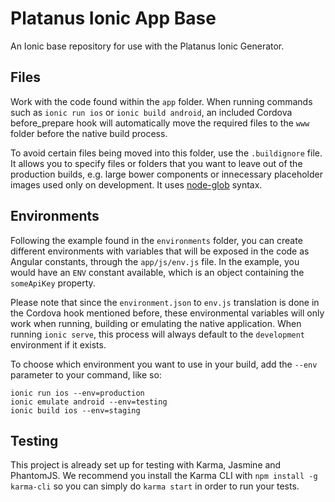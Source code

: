 Platanus Ionic App Base
=====================

An Ionic base repository for use with the Platanus Ionic Generator.

## Files

Work with the code found within the `app` folder. When running commands such as `ionic run ios` or `ionic build android`, an included Cordova before_prepare hook will automatically move the required files to the `www` folder before the native build process.

To avoid certain files being moved into this folder, use the `.buildignore` file. It allows you to specify files or folders that you want to leave out of the production builds, e.g. large bower components or innecessary placeholder images used only on development. It uses [node-glob](http://github.com/isaacs/node-glob) syntax.

## Environments

Following the example found in the `environments` folder, you can create different environments with variables that will be exposed in the code as Angular constants, through the `app/js/env.js` file. In the example, you would have an `ENV` constant available, which is an object containing the `someApiKey` property.

Please note that since the `environment.json` to `env.js` translation is done in the Cordova hook mentioned before, these environmental variables will only work when running, building or emulating the native application. When running `ionic serve`, this process will always default to the `development` environment if it exists.

To choose which environment you want to use in your build, add the `--env` parameter to your command, like so:

```
ionic run ios --env=production
ionic emulate android --env=testing
ionic build ios --env=staging
```

## Testing

This project is already set up for testing with Karma, Jasmine and PhantomJS. We recommend you install the Karma CLI with `npm install -g karma-cli` so you can simply do `karma start` in order to run your tests.
